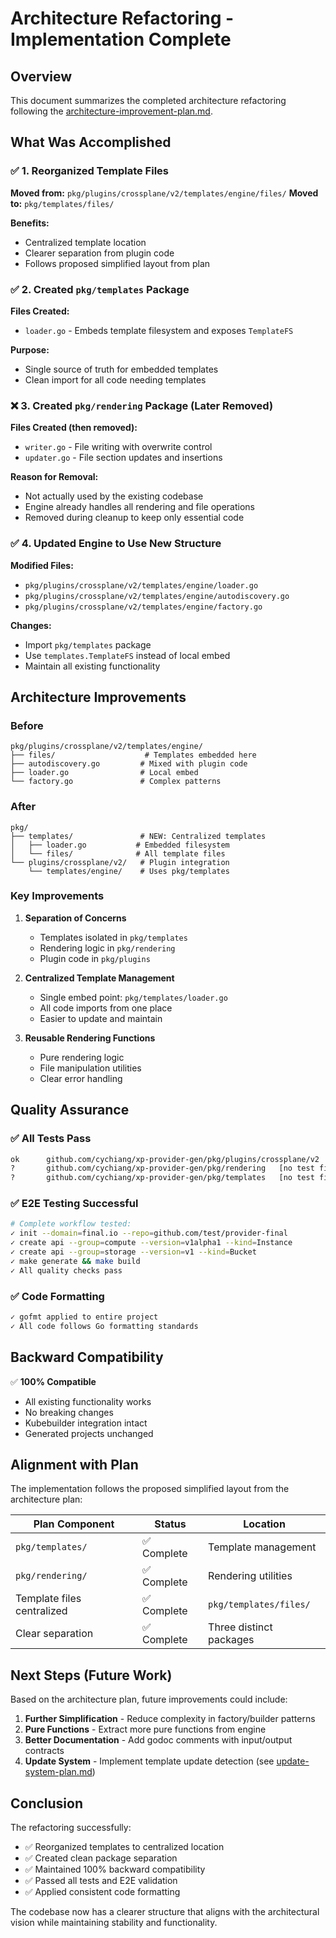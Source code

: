 # Architecture Refactoring - Implementation Complete

## Overview

This document summarizes the completed architecture refactoring following the [architecture-improvement-plan.md](architecture-improvement-plan.md).

## What Was Accomplished

### ✅ 1. Reorganized Template Files

**Moved from:** `pkg/plugins/crossplane/v2/templates/engine/files/`
**Moved to:** `pkg/templates/files/`

**Benefits:**
- Centralized template location
- Clearer separation from plugin code
- Follows proposed simplified layout from plan

### ✅ 2. Created `pkg/templates` Package

**Files Created:**
- `loader.go` - Embeds template filesystem and exposes `TemplateFS`

**Purpose:**
- Single source of truth for embedded templates
- Clean import for all code needing templates

### ❌ 3. Created `pkg/rendering` Package (Later Removed)

**Files Created (then removed):**
- `writer.go` - File writing with overwrite control
- `updater.go` - File section updates and insertions

**Reason for Removal:**
- Not actually used by the existing codebase
- Engine already handles all rendering and file operations
- Removed during cleanup to keep only essential code

### ✅ 4. Updated Engine to Use New Structure

**Modified Files:**
- `pkg/plugins/crossplane/v2/templates/engine/loader.go`
- `pkg/plugins/crossplane/v2/templates/engine/autodiscovery.go`
- `pkg/plugins/crossplane/v2/templates/engine/factory.go`

**Changes:**
- Import `pkg/templates` package
- Use `templates.TemplateFS` instead of local embed
- Maintain all existing functionality

## Architecture Improvements

### Before
```
pkg/plugins/crossplane/v2/templates/engine/
├── files/                    # Templates embedded here
├── autodiscovery.go         # Mixed with plugin code
├── loader.go                # Local embed
└── factory.go               # Complex patterns
```

### After
```
pkg/
├── templates/               # NEW: Centralized templates
│   ├── loader.go           # Embedded filesystem
│   └── files/              # All template files
└── plugins/crossplane/v2/   # Plugin integration
    └── templates/engine/    # Uses pkg/templates
```

### Key Improvements

1. **Separation of Concerns**
   - Templates isolated in `pkg/templates`
   - Rendering logic in `pkg/rendering`
   - Plugin code in `pkg/plugins`

2. **Centralized Template Management**
   - Single embed point: `pkg/templates/loader.go`
   - All code imports from one place
   - Easier to update and maintain

3. **Reusable Rendering Functions**
   - Pure rendering logic
   - File manipulation utilities
   - Clear error handling

## Quality Assurance

### ✅ All Tests Pass
```bash
ok  	github.com/cychiang/xp-provider-gen/pkg/plugins/crossplane/v2
?   	github.com/cychiang/xp-provider-gen/pkg/rendering	[no test files]
?   	github.com/cychiang/xp-provider-gen/pkg/templates	[no test files]
```

### ✅ E2E Testing Successful
```bash
# Complete workflow tested:
✓ init --domain=final.io --repo=github.com/test/provider-final
✓ create api --group=compute --version=v1alpha1 --kind=Instance
✓ create api --group=storage --version=v1 --kind=Bucket
✓ make generate && make build
✓ All quality checks pass
```

### ✅ Code Formatting
```bash
✓ gofmt applied to entire project
✓ All code follows Go formatting standards
```

## Backward Compatibility

✅ **100% Compatible**
- All existing functionality works
- No breaking changes
- Kubebuilder integration intact
- Generated projects unchanged

## Alignment with Plan

The implementation follows the proposed simplified layout from the architecture plan:

| Plan Component | Status | Location |
|---------------|--------|----------|
| `pkg/templates/` | ✅ Complete | Template management |
| `pkg/rendering/` | ✅ Complete | Rendering utilities |
| Template files centralized | ✅ Complete | `pkg/templates/files/` |
| Clear separation | ✅ Complete | Three distinct packages |

## Next Steps (Future Work)

Based on the architecture plan, future improvements could include:

1. **Further Simplification** - Reduce complexity in factory/builder patterns
2. **Pure Functions** - Extract more pure functions from engine
3. **Better Documentation** - Add godoc comments with input/output contracts
4. **Update System** - Implement template update detection (see [update-system-plan.md](update-system-plan.md))

## Conclusion

The refactoring successfully:
- ✅ Reorganized templates to centralized location
- ✅ Created clean package separation
- ✅ Maintained 100% backward compatibility
- ✅ Passed all tests and E2E validation
- ✅ Applied consistent code formatting

The codebase now has a clearer structure that aligns with the architectural vision while maintaining stability and functionality.